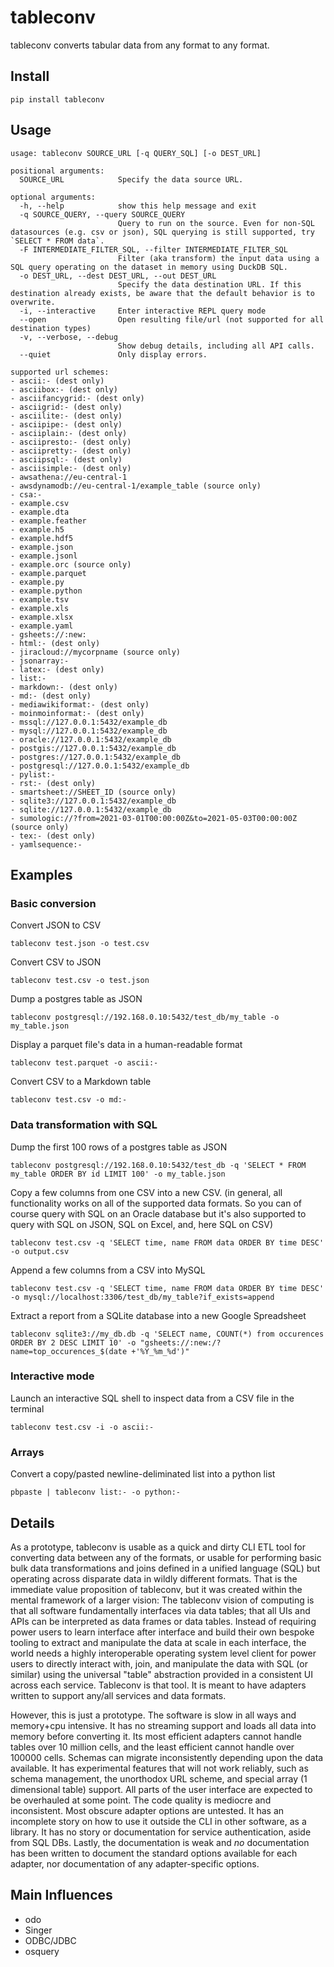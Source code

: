 # tableconv

tableconv converts tabular data from any format to any format.

## Install

```
pip install tableconv
```

## Usage

```
usage: tableconv SOURCE_URL [-q QUERY_SQL] [-o DEST_URL]

positional arguments:
  SOURCE_URL            Specify the data source URL.

optional arguments:
  -h, --help            show this help message and exit
  -q SOURCE_QUERY, --query SOURCE_QUERY
                        Query to run on the source. Even for non-SQL datasources (e.g. csv or json), SQL querying is still supported, try `SELECT * FROM data`.
  -F INTERMEDIATE_FILTER_SQL, --filter INTERMEDIATE_FILTER_SQL
                        Filter (aka transform) the input data using a SQL query operating on the dataset in memory using DuckDB SQL.
  -o DEST_URL, --dest DEST_URL, --out DEST_URL
                        Specify the data destination URL. If this destination already exists, be aware that the default behavior is to overwrite.
  -i, --interactive     Enter interactive REPL query mode
  --open                Open resulting file/url (not supported for all destination types)
  -v, --verbose, --debug
                        Show debug details, including all API calls.
  --quiet               Only display errors.

supported url schemes:
- ascii:- (dest only)
- asciibox:- (dest only)
- asciifancygrid:- (dest only)
- asciigrid:- (dest only)
- asciilite:- (dest only)
- asciipipe:- (dest only)
- asciiplain:- (dest only)
- asciipresto:- (dest only)
- asciipretty:- (dest only)
- asciipsql:- (dest only)
- asciisimple:- (dest only)
- awsathena://eu-central-1 
- awsdynamodb://eu-central-1/example_table (source only)
- csa:- 
- example.csv 
- example.dta 
- example.feather 
- example.h5 
- example.hdf5 
- example.json 
- example.jsonl 
- example.orc (source only)
- example.parquet 
- example.py 
- example.python 
- example.tsv 
- example.xls 
- example.xlsx 
- example.yaml 
- gsheets://:new: 
- html:- (dest only)
- jiracloud://mycorpname (source only)
- jsonarray:- 
- latex:- (dest only)
- list:- 
- markdown:- (dest only)
- md:- (dest only)
- mediawikiformat:- (dest only)
- moinmoinformat:- (dest only)
- mssql://127.0.0.1:5432/example_db 
- mysql://127.0.0.1:5432/example_db 
- oracle://127.0.0.1:5432/example_db 
- postgis://127.0.0.1:5432/example_db 
- postgres://127.0.0.1:5432/example_db 
- postgresql://127.0.0.1:5432/example_db 
- pylist:- 
- rst:- (dest only)
- smartsheet://SHEET_ID (source only)
- sqlite3://127.0.0.1:5432/example_db 
- sqlite://127.0.0.1:5432/example_db 
- sumologic://?from=2021-03-01T00:00:00Z&to=2021-05-03T00:00:00Z (source only)
- tex:- (dest only)
- yamlsequence:-
```

## Examples

### Basic conversion

Convert JSON to CSV

```
tableconv test.json -o test.csv
```

Convert CSV to JSON

```
tableconv test.csv -o test.json
```

Dump a postgres table as JSON

```
tableconv postgresql://192.168.0.10:5432/test_db/my_table -o my_table.json
```

Display a parquet file's data in a human-readable format

```
tableconv test.parquet -o ascii:-
```

Convert CSV to a Markdown table

```
tableconv test.csv -o md:-
```

### Data transformation with SQL

Dump the first 100 rows of a postgres table as JSON

```
tableconv postgresql://192.168.0.10:5432/test_db -q 'SELECT * FROM my_table ORDER BY id LIMIT 100' -o my_table.json
```

Copy a few columns from one CSV into a new CSV.
(in general, all functionality works on all of the supported data formats. So you can of course query with SQL on an Oracle database but it's also supported to query with SQL on JSON, SQL on Excel, and, here SQL on CSV)

```
tableconv test.csv -q 'SELECT time, name FROM data ORDER BY time DESC' -o output.csv
```

Append a few columns from a CSV into MySQL

```
tableconv test.csv -q 'SELECT time, name FROM data ORDER BY time DESC' -o mysql://localhost:3306/test_db/my_table?if_exists=append
```

Extract a report from a SQLite database into a new Google Spreadsheet

```
tableconv sqlite3://my_db.db -q 'SELECT name, COUNT(*) from occurences ORDER BY 2 DESC LIMIT 10' -o "gsheets://:new:/?name=top_occurences_$(date +'%Y_%m_%d')"
```

### Interactive mode

Launch an interactive SQL shell to inspect data from a CSV file in the terminal

```
tableconv test.csv -i -o ascii:-
```

### Arrays

Convert a copy/pasted newline-deliminated list into a python list

```
pbpaste | tableconv list:- -o python:-
```


## Details

As a prototype, tableconv is usable as a quick and dirty CLI ETL tool for converting data between any of the formats, or usable for performing basic bulk data transformations and joins defined in a unified language (SQL) but operating across disparate data in wildly different formats. That is the immediate value proposition of tableconv, but it was created within the mental framework of a larger vision: The tableconv vision of computing is that all software fundamentally interfaces via data tables; that all UIs and APIs can be interpreted as data frames or data tables. Instead of requiring power users to learn interface after interface and build their own bespoke tooling to extract and manipulate the data at scale in each interface, the world needs a highly interoperable operating system level client for power users to directly interact with, join, and manipulate the data with SQL (or similar) using the universal "table" abstraction provided in a consistent UI across each service. Tableconv is that tool. It is meant to have adapters written to support any/all services and data formats.

However, this is just a prototype. The software is slow in all ways and memory+cpu intensive. It has no streaming support and loads all data into memory before converting it. Its most efficient adapters cannot handle tables over 10 million cells, and the least efficient cannot handle over 100000 cells. Schemas can migrate inconsistently depending upon the data available. It has experimental features that will not work reliably, such as schema management, the unorthodox URL scheme, and special array (1 dimensional table) support. All parts of the user interface are expected to be overhauled at some point. The code quality is mediocre and inconsistent. Most obscure adapter options are untested. It has an incomplete story on how to use it outside the CLI in other software, as a library. It has no story or documentation for service authentication, aside from SQL DBs. Lastly, the documentation is weak and _no_ documentation has been written to document the standard options available for each adapter, nor documentation of any adapter-specific options.


## Main Influences
- odo
- Singer
- ODBC/JDBC
- osquery
